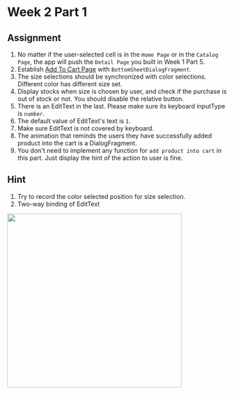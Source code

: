 # Week 2 Part 1

## Assignment

1. No matter if the user-selected cell is in the `Home Page` or in the `Catalog Page`, the app will push the `Detail Page` you built in Week 1 Part 5.
2. Establish [Add To Cart Page](https://zpl.io/aNKLDKD) with `BottomSheetDialogFragment`.
3. The size selections should be synchronized with color selections. Different color has different size set.
4. Display stocks when size is chosen by user, and check if the purchase is out of stock or not. You should disable the relative button.
5. There is an EditText in the last. Please make sure its keyboard inputType is `number`.
6. The default value of EditText's text is `1`.
7. Make sure EditText is not covered by keyboard.
8. The animation that reminds the users they have successfully added product into the cart is a DialogFragment.
9. You don't need to implement any function for `add product into cart` in this part. Just display the hint of the action to user is fine.

## Hint

1. Try to record the color selected position for size selection.
2. Two-way binding of EditText

<img src="screenshots/android_week_2_part_1.gif" width="400">
